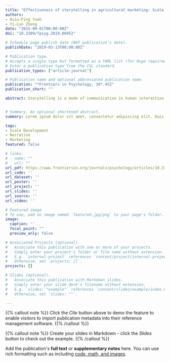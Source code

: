 ```yaml
---
title: "Effectiveness of storytelling in agricultural marketing: Scale development and model evaluation"
authors:
- Hsiu-Ping Yueh
- Yi-Lun Zheng
date: "2015-09-01T00:00:00Z"
doi: "10.3389/fpsyg.2019.00452"

# Schedule page publish date (NOT publication's date).
publishDate: "2019-03-13T00:00:00Z"

# Publication type.
# Accepts a single type but formatted as a YAML list (for Hugo requirements).
# Enter a publication type from the CSL standard.
publication_types: ["article-journal"]

# Publication name and optional abbreviated publication name.
publication: "*Frontiers in Psychology, 10*.452"
publication_short: ""

abstract: Storytelling is a mode of communication in human interaction and is pervasive in everyday life. Storytelling in marketing is also a managerial application as a marketing strategy. Researchers of consumer psychology and marketing have devoted great efforts to developing theories and conducting empirical studies on this approach. However, in addition to narrative theories, many researchers are mainly concerned about the effect of telling a good brand story and its applications, such as advertising design and presentation. However, for those products that usually lacks branding, such as agricultural products, knowledge remains scarce about the relative impact of storytelling in marketing. Few researchers have explicitly developed a valid tool for measuring the effect of storytelling in marketing. To aid storytelling research in consumer psychology, this article conceptualized a construct of the effectiveness of storytelling in agricultural marketing and developed a measure with further validation. This scale consisted of 13 items with four subscales: narrative processing, affect, brand attitude, and purchase intention. The findings of this study supported a structural model with strong order among the four dimensions and good model fit. A discussion of the results and the theoretical and practical implications for consumer psychology and marketing practice are also addressed.


# Summary. An optional shortened abstract.
summary: Lorem ipsum dolor sit amet, consectetur adipiscing elit. Duis posuere tellus ac convallis placerat. Proin tincidunt magna sed ex sollicitudin condimentum.

tags:
- Scale Development
- Narrative
- Marketing
featured: false

# links:
# - name: ""
#   url: ""
url_pdf: https://www.frontiersin.org/journals/psychology/articles/10.3389/fpsyg.2019.00452/full
url_code: ''
url_dataset: ''
url_poster: ''
url_project: ''
url_slides: ''
url_source: ''
url_video: ''

# Featured image
# To use, add an image named `featured.jpg/png` to your page's folder. 
image:
  caption: ''
  focal_point: ""
  preview_only: false

# Associated Projects (optional).
#   Associate this publication with one or more of your projects.
#   Simply enter your project's folder or file name without extension.
#   E.g. `internal-project` references `content/project/internal-project/index.md`.
#   Otherwise, set `projects: []`.
projects: []

# Slides (optional).
#   Associate this publication with Markdown slides.
#   Simply enter your slide deck's filename without extension.
#   E.g. `slides: "example"` references `content/slides/example/index.md`.
#   Otherwise, set `slides: ""`.

---
```


{{% callout note %}}
Click the *Cite* button above to demo the feature to enable visitors to import publication metadata into their reference management software.
{{% /callout %}}

{{% callout note %}}
Create your slides in Markdown - click the *Slides* button to check out the example.
{{% /callout %}}

Add the publication's **full text** or **supplementary notes** here. You can use rich formatting such as including [code, math, and images](https://docs.hugoblox.com/content/writing-markdown-latex/).
